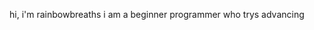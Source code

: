 hi, i'm rainbowbreaths 
i am a beginner programmer who trys advancing

<!---
RainbowBreaths/RainbowBreaths is a ✨ special ✨ repository because its `README.md` (this file) appears on your GitHub profile.
You can click the Preview link to take a look at your changes.
--->
